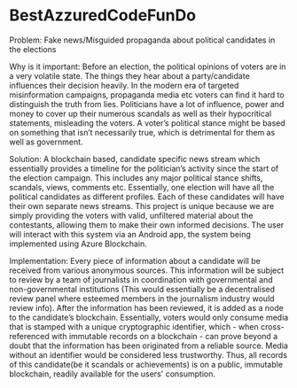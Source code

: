 # BestAzzuredCodeFunDo

Problem: Fake news/Misguided propaganda about political candidates in the elections 

Why is it important:
Before an election, the political opinions of voters are in a very volatile state. The things they hear about a party/candidate influences their decision heavily. In the modern era of targeted misinformation campaigns, propaganda media etc voters can find it hard to distinguish the truth from lies. Politicians have a lot of influence, power and money to cover up their numerous scandals as well as their hypocritical statements, misleading the voters. A voter’s political stance might be based on something that isn’t necessarily true, which is detrimental for them as well as government. 

Solution: 
A blockchain based, candidate specific news stream which essentially provides a timeline for the politician’s activity since the start of the election campaign. This includes any major political stance shifts, scandals, views, comments etc. Essentially, one election will have all the political candidates as different profiles. Each of these candidates will have their own separate news streams. This project is unique because we are simply providing the voters with valid, unfiltered material about the contestants, allowing them to make their own informed decisions. The user will interact with this system via an Android app, the system being implemented using Azure Blockchain.

Implementation: Every piece of information about a candidate will be received from various anonymous sources. This information will be subject to review by a team of journalists in coordination with governmental and non-governmental institutions (This would essentially be a decentralised review panel where esteemed members in the journalism industry would review info). After the information has been reviewed, it is added as a node to the candidate’s blockchain. Essentially, voters would only consume media that is stamped with a unique cryptographic identifier, which - when cross-referenced with immutable records on a blockchain - can prove beyond a doubt that the information has been originated from a reliable source. Media without an identifier would be considered less trustworthy. Thus, all records of this candidate(be it scandals or achievements) is on a public, immutable blockchain, readily available for the users' consumption. 
